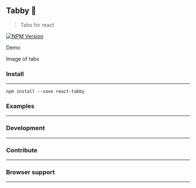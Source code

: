 ## Tabby 🐾
> Tabs for react

[![NPM Version](https://img.shields.io/badge/npm-v.1.0.0-green.svg?style=flat-square)]()

Demo

Image of tabs

### Install
---

`npm install --save react-tabby`

### Examples
---

### Development
---

### Contribute
---

### Browser support
---
